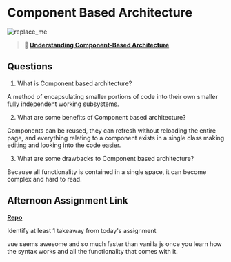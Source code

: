 # Component Based Architecture

![replace_me](https://codeworks.blob.core.windows.net/public/assets/img/illustrations/placeholder.svg)

> **📖 [Understanding Component-Based Architecture](https://codeworksacademy.com/fs-student-guide/resources/wk6/01-Component-Based-Architecture)**

## Questions

1. What is Component based architecture?

  A method of encapsulating smaller portions of code into their own smaller fully independent working subsystems.

2. What are some benefits of Component based architecture?

  Components can be reused, they can refresh without reloading the entire page, and everything relating to a component exists in a single class making editing and looking into the code easier.

3. What are some drawbacks to Component based architecture?

  Because all functionality is contained in a single space, it can become complex and hard to read.

## Afternoon Assignment Link

**[Repo](https://github.com/Luke-Yost/vue-playground)**

Identify at least 1 takeaway from today's assignment

vue seems awesome and so much faster than vanilla js once you learn how the syntax works and all the functionality that comes with it.